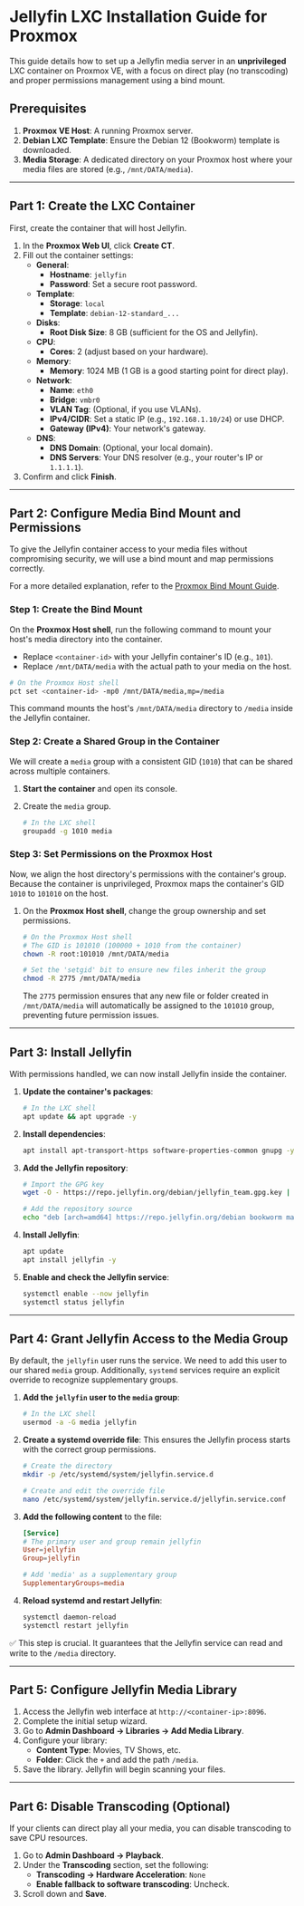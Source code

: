 # Jellyfin LXC Installation Guide for Proxmox

This guide details how to set up a Jellyfin media server in an **unprivileged** LXC container on Proxmox VE, with a focus on direct play (no transcoding) and proper permissions management using a bind mount.

## Prerequisites

1.  **Proxmox VE Host**: A running Proxmox server.
2.  **Debian LXC Template**: Ensure the Debian 12 (Bookworm) template is downloaded.
3.  **Media Storage**: A dedicated directory on your Proxmox host where your media files are stored (e.g., `/mnt/DATA/media`).

---

## Part 1: Create the LXC Container

First, create the container that will host Jellyfin.

1.  In the **Proxmox Web UI**, click **Create CT**.
2.  Fill out the container settings:
    -   **General**:
        -   **Hostname**: `jellyfin`
        -   **Password**: Set a secure root password.
    -   **Template**:
        -   **Storage**: `local`
        -   **Template**: `debian-12-standard_...`
    -   **Disks**:
        -   **Root Disk Size**: 8 GB (sufficient for the OS and Jellyfin).
    -   **CPU**:
        -   **Cores**: 2 (adjust based on your hardware).
    -   **Memory**:
        -   **Memory**: 1024 MB (1 GB is a good starting point for direct play).
    -   **Network**:
        -   **Name**: `eth0`
        -   **Bridge**: `vmbr0`
        -   **VLAN Tag**: (Optional, if you use VLANs).
        -   **IPv4/CIDR**: Set a static IP (e.g., `192.168.1.10/24`) or use DHCP.
        -   **Gateway (IPv4)**: Your network's gateway.
    -   **DNS**:
        -   **DNS Domain**: (Optional, your local domain).
        -   **DNS Servers**: Your DNS resolver (e.g., your router's IP or `1.1.1.1`).
3.  Confirm and click **Finish**.

---

## Part 2: Configure Media Bind Mount and Permissions

To give the Jellyfin container access to your media files without compromising security, we will use a bind mount and map permissions correctly.

For a more detailed explanation, refer to the [Proxmox Bind Mount Guide](../bind-mount.md).

### Step 1: Create the Bind Mount

On the **Proxmox Host shell**, run the following command to mount your host's media directory into the container.

-   Replace `<container-id>` with your Jellyfin container's ID (e.g., `101`).
-   Replace `/mnt/DATA/media` with the actual path to your media on the host.

```bash
# On the Proxmox Host shell
pct set <container-id> -mp0 /mnt/DATA/media,mp=/media
```

This command mounts the host's `/mnt/DATA/media` directory to `/media` inside the Jellyfin container.

### Step 2: Create a Shared Group in the Container

We will create a `media` group with a consistent GID (`1010`) that can be shared across multiple containers.

1.  **Start the container** and open its console.
2.  Create the `media` group.

    ```bash
    # In the LXC shell
    groupadd -g 1010 media
    ```

### Step 3: Set Permissions on the Proxmox Host

Now, we align the host directory's permissions with the container's group. Because the container is unprivileged, Proxmox maps the container's GID `1010` to `101010` on the host.

1.  On the **Proxmox Host shell**, change the group ownership and set permissions.

    ```bash
    # On the Proxmox Host shell
    # The GID is 101010 (100000 + 1010 from the container)
    chown -R root:101010 /mnt/DATA/media
    
    # Set the 'setgid' bit to ensure new files inherit the group
    chmod -R 2775 /mnt/DATA/media
    ```

    The `2775` permission ensures that any new file or folder created in `/mnt/DATA/media` will automatically be assigned to the `101010` group, preventing future permission issues.

---

## Part 3: Install Jellyfin

With permissions handled, we can now install Jellyfin inside the container.

1.  **Update the container's packages**:

    ```bash
    # In the LXC shell
    apt update && apt upgrade -y
    ```

2.  **Install dependencies**:

    ```bash
    apt install apt-transport-https software-properties-common gnupg -y
    ```

3.  **Add the Jellyfin repository**:

    ```bash
    # Import the GPG key
    wget -O - https://repo.jellyfin.org/debian/jellyfin_team.gpg.key | apt-key add -
    
    # Add the repository source
    echo "deb [arch=amd64] https://repo.jellyfin.org/debian bookworm main" | tee /etc/apt/sources.list.d/jellyfin.list
    ```

4.  **Install Jellyfin**:

    ```bash
    apt update
    apt install jellyfin -y
    ```

5.  **Enable and check the Jellyfin service**:

    ```bash
    systemctl enable --now jellyfin
    systemctl status jellyfin
    ```

---

## Part 4: Grant Jellyfin Access to the Media Group

By default, the `jellyfin` user runs the service. We need to add this user to our shared `media` group. Additionally, `systemd` services require an explicit override to recognize supplementary groups.

1.  **Add the `jellyfin` user to the `media` group**:

    ```bash
    # In the LXC shell
    usermod -a -G media jellyfin
    ```

2.  **Create a systemd override file**:
    This ensures the Jellyfin process starts with the correct group permissions.

    ```bash
    # Create the directory
    mkdir -p /etc/systemd/system/jellyfin.service.d
    
    # Create and edit the override file
    nano /etc/systemd/system/jellyfin.service.d/jellyfin.service.conf
    ```

3.  **Add the following content** to the file:

    ```toml
    [Service]
    # The primary user and group remain jellyfin
    User=jellyfin
    Group=jellyfin
    
    # Add 'media' as a supplementary group
    SupplementaryGroups=media
    ```

4.  **Reload systemd and restart Jellyfin**:

    ```bash
    systemctl daemon-reload
    systemctl restart jellyfin
    ```

✅ This step is crucial. It guarantees that the Jellyfin service can read and write to the `/media` directory.

---

## Part 5: Configure Jellyfin Media Library

1.  Access the Jellyfin web interface at `http://<container-ip>:8096`.
2.  Complete the initial setup wizard.
3.  Go to **Admin Dashboard → Libraries → Add Media Library**.
4.  Configure your library:
    -   **Content Type**: Movies, TV Shows, etc.
    -   **Folder**: Click the `+` and add the path `/media`.
5.  Save the library. Jellyfin will begin scanning your files.

---

## Part 6: Disable Transcoding (Optional)

If your clients can direct play all your media, you can disable transcoding to save CPU resources.

1.  Go to **Admin Dashboard → Playback**.
2.  Under the **Transcoding** section, set the following:
    -   **Transcoding → Hardware Acceleration**: `None`
    -   **Enable fallback to software transcoding**: Uncheck.
3.  Scroll down and **Save**.